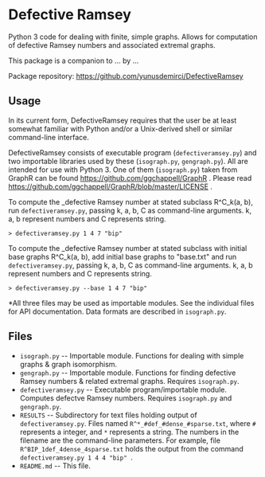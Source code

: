 Defective Ramsey
======

Python 3 code for dealing with finite, simple graphs. Allows for
computation of defective Ramsey numbers and associated extremal
graphs.

This package is a companion to ... by ...

Package repository: https://github.com/yunusdemirci/DefectiveRamsey

Usage
-----

In its current form, DefectiveRamsey requires that the user be at least somewhat
familiar with Python and/or a Unix-derived shell or similar command-line
interface.

DefectiveRamsey consists of executable program (`defectiveramsey.py`) and two importable libraries used by these (`isograph.py`, `gengraph.py`). All are intended for use with Python 3. One of them (`isograph.py`) taken from GraphR can be found https://github.com/ggchappell/GraphR . Please read https://github.com/ggchappell/GraphR/blob/master/LICENSE .

To compute the _defective Ramsey number at stated subclass R^C_k(a, b), run `defectiveramsey.py`, passing k, a, b, C as command-line arguments. k, a, b represent numbers and C represents string.

    > defectiveramsey.py 1 4 7 "bip"

To compute the _defective Ramsey number at stated subclass with initial base graphs R^C_k(a, b), add initial base graphs to "base.txt" and run `defectiveramsey.py`, passing k, a, b, C as command-line arguments. k, a, b represent numbers and C represents string.

    > defectiveramsey.py --base 1 4 7 "bip"


*All three files may be used as importable modules. See the individual
files for API documentation. Data formats are described in
`isograph.py`.

Files
-----

* `isograph.py` -- Importable module. Functions for dealing with simple
  graphs & graph isomorphism.
* `gengraph.py` -- Importable module. Functions for finding defective
  Ramsey numbers & related extremal graphs. Requires `isograph.py`.
* `defectiveramsey.py` -- Executable program/importable module. Computes
  defectve Ramsey numbers. Requires `isograph.py` and `gengraph.py`.
* `RESULTS` -- Subdirectory for text files holding output of
  `defectiveramsey.py`. Files named `R^*_#def_#dense_#sparse.txt`,
  where `#` represents a integer, and `*` represents a string. The
  numbers in the filename are the command-line parameters. For example,
  file `R^BIP_1def_4dense_4sparse.txt` holds the output from the command
  `defectiveramsey.py 1 4 4 "bip" `.
* `README.md` -- This file.